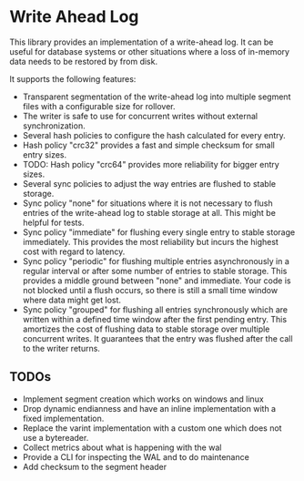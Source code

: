 # Write Ahead Log

This library provides an implementation of a write-ahead log. It can be useful for database systems or other situations
where a loss of in-memory data needs to be restored by from disk.

It supports the following features:

- Transparent segmentation of the write-ahead log into multiple segment files with a configurable size for rollover.
- The writer is safe to use for concurrent writes without external synchronization.
- Several hash policies to configure the hash calculated for every entry.
- Hash policy "crc32" provides a fast and simple checksum for small entry sizes.
- TODO: Hash policy "crc64" provides more reliability for bigger entry sizes.
- Several sync policies to adjust the way entries are flushed to stable storage.
- Sync policy "none" for situations where it is not necessary to flush entries of the write-ahead log to stable
  storage at all. This might be helpful for tests.
- Sync policy "immediate" for flushing every single entry to stable storage immediately. This provides the most
  reliability but incurs the highest cost with regard to latency.
- Sync policy "periodic" for flushing multiple entries asynchronously in a regular interval or after some number of
  entries to stable storage. This provides a middle ground between "none" and immediate. Your code is not blocked until
  a flush occurs, so there is still a small time window where data might get lost.
- Sync policy "grouped" for flushing all entries synchronously which are written within a defined time window after
  the first pending entry. This amortizes the cost of flushing data to stable storage over multiple concurrent writes.
  It guarantees that the entry was flushed after the call to the writer returns.

## TODOs

- Implement segment creation which works on windows and linux
- Drop dynamic endianness and have an inline implementation with a fixed implementation.
- Replace the varint implementation with a custom one which does not use a bytereader.
- Collect metrics about what is happening with the wal
- Provide a CLI for inspecting the WAL and to do maintenance
- Add checksum to the segment header
